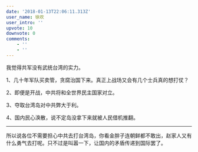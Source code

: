 ```yaml
---
date: '2018-01-13T22:06:11.313Z'
user_name: 徐欢
user_intro: ''
upvote: 10
downvote: 0
comments:
    - ''
    - ''
---
```


我觉得共军没有武统台湾的实力。

1、几十年军队买卖管，贪腐治国下来。真正上战场又会有几个士兵真的想打仗？

2、即便是开战，中共将和全世界民主国家对立。

3、夺取台湾岛对中共弊大于利。

4、国内民心涣散，说不定岛没拿下来就被人民借机推翻。

---

所以说各位不需要担心中共去打台湾岛，你看金胖子连朝鲜都不敢出，赵家人又有什么勇气去打呢。只不过是叫嚣一下，让国内的矛盾传递到国际罢了。
